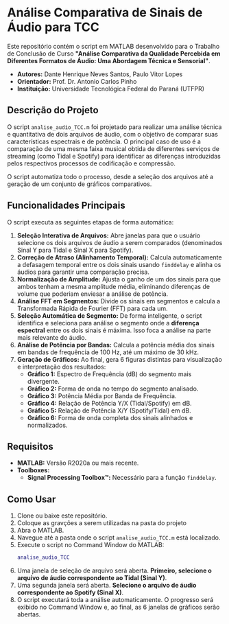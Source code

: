 # Análise Comparativa de Sinais de Áudio para TCC

Este repositório contém o script em MATLAB desenvolvido para o Trabalho de Conclusão de Curso **"Análise Comparativa da Qualidade Percebida em Diferentes Formatos de Áudio: Uma Abordagem Técnica e Sensorial"**.

- **Autores:** Dante Henrique Neves Santos, Paulo Vitor Lopes
- **Orientador:** Prof. Dr. Antonio Carlos Pinho
- **Instituição:** Universidade Tecnológica Federal do Paraná (UTFPR)

## Descrição do Projeto

O script `analise_audio_TCC.m` foi projetado para realizar uma análise técnica e quantitativa de dois arquivos de áudio, com o objetivo de comparar suas características espectrais e de potência. O principal caso de uso é a comparação de uma mesma faixa musical obtida de diferentes serviços de streaming (como Tidal e Spotify) para identificar as diferenças introduzidas pelos respectivos processos de codificação e compressão.

O script automatiza todo o processo, desde a seleção dos arquivos até a geração de um conjunto de gráficos comparativos.

## Funcionalidades Principais

O script executa as seguintes etapas de forma automática:

1.  **Seleção Interativa de Arquivos:** Abre janelas para que o usuário selecione os dois arquivos de áudio a serem comparados (denominados Sinal Y para Tidal e Sinal X para Spotify).
2.  **Correção de Atraso (Alinhamento Temporal):** Calcula automaticamente a defasagem temporal entre os dois sinais usando `finddelay` e alinha os áudios para garantir uma comparação precisa.
3.  **Normalização de Amplitude:** Ajusta o ganho de um dos sinais para que ambos tenham a mesma amplitude média, eliminando diferenças de volume que poderiam enviesar a análise de potência.
4.  **Análise FFT em Segmentos:** Divide os sinais em segmentos e calcula a Transformada Rápida de Fourier (FFT) para cada um.
5.  **Seleção Automática de Segmento:** De forma inteligente, o script identifica e seleciona para análise o segmento onde a **diferença espectral** entre os dois sinais é máxima. Isso foca a análise na parte mais relevante do áudio.
6.  **Análise de Potência por Bandas:** Calcula a potência média dos sinais em bandas de frequência de 100 Hz, até um máximo de 30 kHz.
7.  **Geração de Gráficos:** Ao final, gera 6 figuras distintas para visualização e interpretação dos resultados:
    - **Gráfico 1:** Espectro de Frequência (dB) do segmento mais divergente.
    - **Gráfico 2:** Forma de onda no tempo do segmento analisado.
    - **Gráfico 3:** Potência Média por Banda de Frequência.
    - **Gráfico 4:** Relação de Potência Y/X (Tidal/Spotify) em dB.
    - **Gráfico 5:** Relação de Potência X/Y (Spotify/Tidal) em dB.
    - **Gráfico 6:** Forma de onda completa dos sinais alinhados e normalizados.

## Requisitos

- **MATLAB:** Versão R2020a ou mais recente.
- **Toolboxes:**
  - **Signal Processing Toolbox™:** Necessário para a função `finddelay`.

## Como Usar

1.  Clone ou baixe este repositório.
2.  Coloque as gravções a serem utilizadas na pasta do projeto
3.  Abra o MATLAB.
4.  Navegue até a pasta onde o script `analise_audio_TCC.m` está localizado.
5.  Execute o script no Command Window do MATLAB:
    ```matlab
    analise_audio_TCC
    ```
6.  Uma janela de seleção de arquivo será aberta. **Primeiro, selecione o arquivo de áudio correspondente ao Tidal (Sinal Y)**.
7.  Uma segunda janela será aberta. **Selecione o arquivo de áudio correspondente ao Spotify (Sinal X)**.
8.  O script executará toda a análise automaticamente. O progresso será exibido no Command Window e, ao final, as 6 janelas de gráficos serão abertas.
